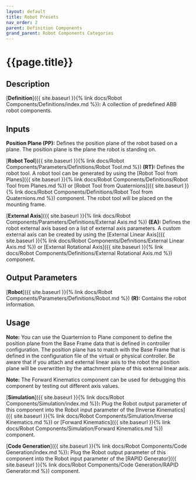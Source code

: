 ```yaml
---
layout: default
title: Robot Presets
nav_order: 2
parent: Definition Components
grand_parent: Robot Components Categories
---
```


# **{{page.title}}**

## **Description**

[**Definition**]({{ site.baseurl }}{% link docs/Robot Components/Definitions/index.md %})**:** 
A collection of predefined ABB robot components.

## **Inputs**

**Position Plane (PP):** Defines the position plane of the robot based on a plane. The position plane is the plane the robot is standing on.

[**Robot Tool**]({{ site.baseurl }}{% link docs/Robot Components/Parameters/Definitions/Robot Tool.md %}) **(RT):** Defines the robot tool. A robot tool can be generated by using the [Robot Tool from Planes]({{ site.baseurl }}{% link docs/Robot Components/Definitions/Robot Tool from Planes.md %}) or [Robot Tool from Quaternions]({{ site.baseurl }}{% link docs/Robot Components/Definitions/Robot Tool from Quaternions.md %}) component. The robot tool will be placed on the mounting frame. 

[**External Axis**]({{ site.baseurl }}{% link docs/Robot Components/Parameters/Definitions/External Axis.md %}) **(EA):** Defines the robot external axis based on a list of external axis parameters. A custom external axis can be created by using the
[External Linear Axis]({{ site.baseurl }}{% link docs/Robot Components/Definitions/External Linear Axis.md %}) or [External Rotational Axis]({{ site.baseurl }}{% link docs/Robot Components/Definitions/External Rotational Axis.md %}) component.

## **Output Parameters**

[**Robot**]({{ site.baseurl }}{% link docs/Robot Components/Parameters/Definitions/Robot.md %}) **(R):** Contains the robot information.

## **Usage**

**Note:** You can use the Quarternion to Plane component to define the position plane from the Base Frame data that is defined in controller configuration. The position plane has to match with the Base Frame that is defined in the configuration file of the virtual or physical controller. Be aware that if you attach and external linear axis to the robot the position plane will be overwritten by the attachment plane of this external linear axis.

**Note:** The Forward Kinematics component can be used for debugging this component by testing out different axis values.

[**Simulation**]({{ site.baseurl }}{% link docs/Robot Components/Simulation/index.md %})**:** Plug the Robot output parameter of this component into the Robot input parameter of the [Inverse Kinematics]({{ site.baseurl }}{% link docs/Robot Components/Simulation/Inverse Kinematics.md %}) or [Forward Kinematics]({{ site.baseurl }}{% link docs/Robot Components/Simulation/Forward Kinematics.md %}) component.

[**Code Generation**]({{ site.baseurl }}{% link docs/Robot Components/Code Generation/index.md %})**:** 
Plug the Robot output parameter of this component into the Robot input parameter of the [RAPID Generator]({{ site.baseurl }}{% link docs/Robot Components/Code Generation/RAPID Generator.md %}) component.
